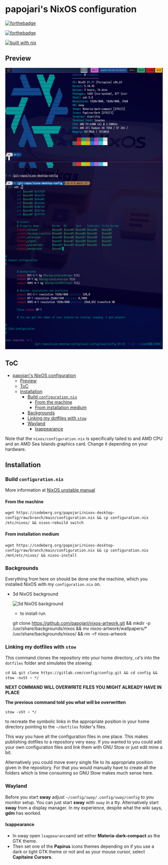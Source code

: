 # papojari's NixOS configuration

[![forthebadge](https://forthebadge.com/images/badges/uses-badges.svg)](https://forthebadge.com)

[![forthebadge](https://forthebadge.com/images/badges/powered-by-electricity.svg)](https://forthebadge.com)

[![built with nix](https://builtwithnix.org/badge.svg)](https://builtwithnix.org)

## Preview

![Preview](preview.png)

## ToC

<!-- TOC depthFrom:1 depthTo:6 withLinks:1 updateOnSave:1 orderedList:0 -->

- [papojari's NixOS configuration](#papojaris-nixos-configuration)
	- [Preview](#preview)
	- [ToC](#toc)
	- [Installation](#installation)
		- [Build `configuration.nix`](#build-configurationnix)
			- [From the machine](#from-the-machine)
			- [From installation medium](#from-installation-medium)
		- [Backgrounds](#backgrounds)
		- [Linking my dotfiles with `stow`](#linking-my-dotfiles-with-stow)
		- [Wayland](#wayland)
			- [lxappearance](#lxappearance)

<!-- /TOC -->

Note that the `nixos/configuration.nix` is specifically tailed to and AMD CPU and an AMD Sea Islands graphics card. Change it depending on your hardware.

## Installation

### Build `configuration.nix`

More information at [NixOS unstable manual](https://nixos.org/manual/nixos/unstable/)

#### From the machine

	wget https://codeberg.org/papojari/nixos-desktop-config/raw/branch/main/configuration.nix && cp configuration.nix /etc/nixos/ && nixos-rebuild switch

#### From installation medium

	wget https://codeberg.org/papojari/nixos-desktop-config/raw/branch/main/configuration.nix && cp configuration.nix /mnt/etc/nixos/ && nixos-install

### Backgrounds

Everything from here on should be done one the machine, which you installed NixOS with my `configuration.nix` on.

- 3d NixOS background

	![3d NixOS background](https://raw.githubusercontent.com/papojari/nixos-artwork/master/wallpapers/nix-wallpaper-3d-showcase-1920x1080.png)

	- to install run


	git clone https://github.com/papojari/nixos-artwork.git && mkdir -p /usr/share/backgrounds/nixos && mv nixos-artwork/wallpapers/* /usr/share/backgrounds/nixos/ && rm -rf nixos-artwork

### Linking my dotfiles with `stow`

This command clones the repository into your home directory, `cd`'s into the `dotfiles` folder and simulates the *stowing*.

	cd && git clone https://gitlab.com/config/config.git && cd config && stow -nvSt ~ */

**NEXT COMMAND WILL OVERWRITE FILES YOU MIGHT ALREADY HAVE IN PLACE**

**The previous command told you what will be overwritten**

	stow -vSt ~ */

to recreate the symbolic links in the appropriate position in your home directory pointing to the `~/dotfiles` folder's files.

This way you have all the configuration files in one place. This makes publishing dotfiles to a repository very easy. If you wanted to you could add your own configuration files and link them with GNU Stow or just edit mine a bit.

Alternatively you could move every single file to its appropriate position given in the repository. For that you would manually have to create all the folders which is time consuming so GNU Stow makes much sense here.

### Wayland

Before you start **sway** adjust `~/config/sway/.config/sway/config` to you monitor setup. You can just start **sway** with `sway` in a tty. Alternatively start **sway** from a display manager. In my experience, despite what the wiki says, **gdm** has worked.

#### lxappearance

- In sway open `lxappearance`and set either **Materia-dark-compact** as the GTK theme.
- Then set one of the **Papirus** icons themes depending on if you use a dark or light GTK theme or not and as your mouse cursor, select **Capitaine Cursors**.
